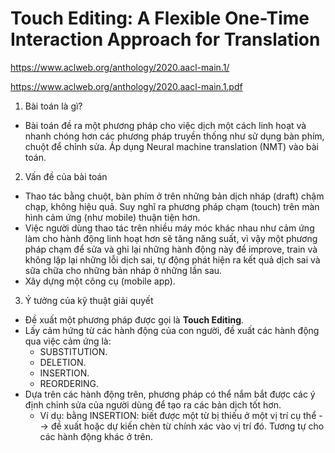# Touch Editing: A Flexible One-Time Interaction Approach for Translation

https://www.aclweb.org/anthology/2020.aacl-main.1/

https://www.aclweb.org/anthology/2020.aacl-main.1.pdf


1. Bài toán là gì?
- Bài toán đề ra một phương pháp cho việc dịch một cách linh hoạt và nhanh chóng hơn các phương pháp truyền thống như sử dụng bàn phím, chuột để chỉnh sửa. 
Áp dụng Neural machine translation (NMT) vào bài toán. 

2. Vấn đề của bài toán
- Thao tác bằng chuột, bàn phím ở trên những bản dịch nháp (draft) chậm chạp, không hiệu quả. Suy nghĩ ra phương pháp chạm (touch) trên màn hình cảm ứng (như mobile) thuận tiện hơn.
- Việc người dùng thao tác trên nhiều máy móc khác nhau như cảm ứng làm cho hành động linh hoạt hơn sẽ tăng năng suất, vì vậy một phương pháp chạm để sửa và ghi lại những hành động này để improve, train và không lặp lại những lỗi dịch sai, tự động phát hiện ra kết quả dịch sai và sữa chữa cho những bản nháp ở những lần sau.
- Xây dựng một công cụ (mobile app).

3. Ý tưởng của kỹ thuật giải quyết
- Đề xuất một phương pháp được gọi là <b>Touch Editing</b>.
- Lấy cảm hứng từ các hành động của con người, đề xuất các hành động qua việc cảm ứng là:
    + SUBSTITUTION.
    + DELETION.
    + INSERTION.
    + REORDERING.
- Dựa trên các hành động trên, phương pháp có thể nắm bắt được các ý định chỉnh sửa của người dùng để tạo ra các bản dịch tốt hơn.
    + Ví dụ: bằng INSERTION: biết được một từ bị thiếu ở một vị trí cụ thể --> đề xuất hoặc dự kiến chèn từ chính xác vào vị trí đó. Tương tự cho các hành động khác ở trên.
